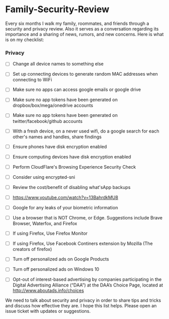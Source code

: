 # Family-Security-Review
Every six months I walk my family, roommates, and friends through a security and privacy review. Also it serves as a conversation regarding its importance and a sharing of news, rumors, and new concerns. Here is what is on my checklist:

### Privacy

- [ ] Change all device names to something else
- [ ] Set up connecting devices to generate random MAC addresses when connecting to WiFi
- [ ] Make sure no apps can access google emails or google drive
- [ ] Make sure no app tokens have been generated on dropbox/box/mega/onedrive accounts
- [ ] Make sure no app tokens have been generated on twitter/facebook/github accounts
- [ ] With a fresh device, on a never used wifi, do a google search for each other's names and handles, share findings
- [ ] Ensure phones have disk encryption enabled
- [ ] Ensure computing devices have disk encryption enabled
- [ ] Perform CloudFlare's Browsing Experience Security Check
- [ ] Consider using encrypted-sni
- [ ] Review the cost/benefit of disabling what'sApp backups
- [ ] https://www.youtube.com/watch?v=13BahrdkMU8
- [ ] Google for any leaks of your biometric information
- [ ] Use a browser that is NOT Chrome, or Edge. Suggestions include Brave Browser, Waterfox, and Firefox
- [ ] If using Firefox, Use Firefox Monitor
- [ ] If using Firefox, Use Facebook Continers extension by Mozilla (The creators of firefox)
- [ ] Turn off personalized ads on Google Products
- [ ] Turn off personalized ads on Windows 10
- [ ] Opt-out of interest-based advertising by companies participating in the Digital Advertising Alliance (“DAA”) at the DAA’s Choice Page, located at http://www.aboutads.info/choices





We need to talk about security and privacy in order to share tips and tricks and discuss how effective they are. I hope this list helps. Please open an issue ticket with updates or suggestions.
